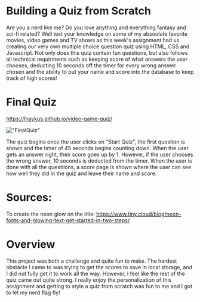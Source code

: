# Building a Quiz from Scratch

Are you a nerd like me? Do you love anything and everything fantasy and sci-fi related? Well test your knowledge on some of my absoulute favorite movies, video games and TV shows as this week's assignment had us creating our very own multiple choice question quiz using HTML, CSS and Javascript. Not only does this quiz contain fun questions, but also follows all technical requirments such as keeping score of what answers the user chooses, deducting 10 seconds off the timer for every wrong answer chosen and the ability to put your name and score into the database to keep track of high scores!




# Final Quiz

https://lhaykus.github.io/video-game-quiz/

!["FinalQuiz"](./assets/images/finalquiz.gif)



The quiz begins once the user clicks on "Start Quiz", the first question is shown and the timer of 45 seconds begins counting down.
When the user gets an answer right, their score goes up by 1. However, if the user chooses the wrong answer, 10 seconds is deducted from the timer. 
When the user is done with all the questiions, a score page is shown where the user can see how well they did in the quiz and leave their name and score.





# Sources:

To create the neon glow on the title:   https://www.tiny.cloud/blog/neon-fonts-and-glowing-text-get-started-in-two-steps/






# Overview
This project was both a challenge and quite fun to make. The hardest obstacle I came to was trying to get the scores to save in local storage, and I did not fully get it to work all the way. However, I feel like the rest of the quiz came out quite strong. I really enjoy the personalization of this assignment and getting to style a quiz from scratch was fun to me and I got to let my nerd flag fly!